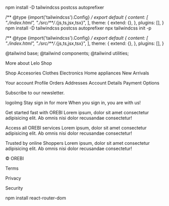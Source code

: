 npm install -D tailwindcss postcss autoprefixer

/** @type {import('tailwindcss').Config} */
export default {
  content: [
    "./index.html",
    "./src/**/*.{js,ts,jsx,tsx}",
  ],
  theme: {
    extend: {},
  },
  plugins: [],
}
npm install -D tailwindcss postcss autoprefixer
npx tailwindcss init -p

/** @type {import('tailwindcss').Config} */
export default {
  content: [
    "./index.html",
    "./src/**/*.{js,ts,jsx,tsx}",
  ],
  theme: {
    extend: {},
  },
  plugins: [],
}

@tailwind base;
@tailwind components;
@tailwind utilities;



More about Lelo Shop

Shop
Accesories
Clothes
Electronics
Home appliances
New Arrivals

Your account
Profile
Orders
Addresses
Account Details
Payment Options

Subscribe to our newsletter.


logoImg
Stay sign in for more
When you sign in, you are with us!

Get started fast with OREBI
Lorem ipsum, dolor sit amet consectetur adipisicing elit. Ab omnis nisi dolor recusandae consectetur!

Access all OREBI services
Lorem ipsum, dolor sit amet consectetur adipisicing elit. Ab omnis nisi dolor recusandae consectetur!

Trusted by online Shoppers
Lorem ipsum, dolor sit amet consectetur adipisicing elit. Ab omnis nisi dolor recusandae consectetur!

© OREBI

Terms

Privacy

Security

npm install react-router-dom